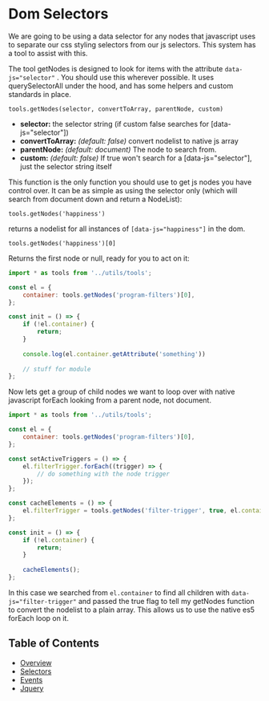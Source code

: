 # Dom Selectors

 We are going to be using a data selector for any nodes that javascript uses to separate our css styling selectors from our js selectors. This system has a tool to assist with this.

The tool getNodes is designed to look for items with the attribute `data-js="selector"` . You should use this wherever possible. It uses querySelectorAll under the hood, and has some helpers and custom standards in place.

`tools.getNodes(selector, convertToArray, parentNode, custom)`

* **selector:** the selector string (if custom false searches for [data-js="selector"])
* **convertToArray:** _(default: false)_ convert nodelist to native js array
* **parentNode:** _(default: document)_ The node to search from.
* **custom:** _(default: false)_ If true won't search for a [data-js="selector"], just the selector string itself

This function is the only function you should use to get js nodes you have control over. It can be as simple as using the selector only (which will search from document down and return a NodeList):

`tools.getNodes('happiness')` 

returns a nodelist for all instances of `[data-js="happiness"]` in the dom. 

`tools.getNodes('happiness')[0]` 

Returns the first node or null, ready for you to act on it:

``` javascript
import * as tools from '../utils/tools';

const el = {
	container: tools.getNodes('program-filters')[0],
};

const init = () => {
	if (!el.container) {
		return;
	}
	
	console.log(el.container.getAttribute('something'))
	
	// stuff for module
};
```

Now lets get a group of child nodes we want to loop over with native javascript forEach looking from a parent node, not document.

``` javascript
import * as tools from '../utils/tools';

const el = {
	container: tools.getNodes('program-filters')[0],
};

const setActiveTriggers = () => {
	el.filterTrigger.forEach((trigger) => {
		// do something with the node trigger
	});
};

const cacheElements = () => {
	el.filterTrigger = tools.getNodes('filter-trigger', true, el.container);
};

const init = () => {
	if (!el.container) {
		return;
	}
	
	cacheElements();
};

```

In this case we searched from `el.container` to find all children with `data-js="filter-trigger"` and passed the true flag to tell my getNodes function to convert the nodelist to a plain array. This allows us to use the native es5 forEach loop on it.

## Table of Contents

* [Overview](/docs/theme/js/README.md)
* [Selectors](/docs/theme/js/selectors.md)
* [Events](/docs/theme/js/events.md)
* [Jquery](/docs/theme/js/jquery.md)